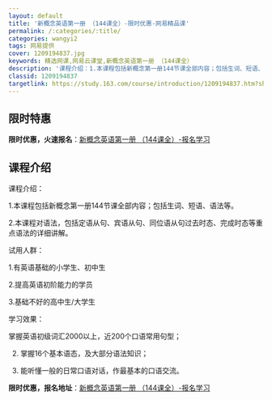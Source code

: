 ```yaml
---
layout: default
title: '新概念英语第一册 （144课全）-限时优惠-网易精品课'
permalink: /:categories/:title/
categories: wangyi2
tags: 网易提供
cover: 1209194837.jpg
keywords: 精选网课,网易云课堂,新概念英语第一册 （144课全）
description: '课程介绍：1.本课程包括新概念第一册144节课全部内容；包括生词、短语、语法等。2.本课程对语法，包括定语从句、宾语从句'
classid: 1209194837
targetlink: https://study.163.com/course/introduction/1209194837.htm?share=1&shareId=1025206652&utm_campaign=share&utm_medium=iphoneShare&utm_source=&utm_u=1025206652
---
```


## 限时特惠

**限时优惠，火速报名**：[新概念英语第一册 （144课全）-报名学习](https://study.163.com/course/introduction/1209194837.htm?share=1&shareId=1025206652&utm_campaign=share&utm_medium=iphoneShare&utm_source=&utm_u=1025206652)

## 课程介绍

课程介绍：

1.本课程包括新概念第一册144节课全部内容；包括生词、短语、语法等。

2.本课程对语法，包括定语从句、宾语从句、同位语从句过去时态、完成时态等重点语法的详细讲解。



试用人群：

1.有英语基础的小学生、初中生



2.提高英语初阶能力的学员



3.基础不好的高中生/大学生



学习效果：

掌握英语初级词汇2000以上，近200个口语常用句型；



2. 掌握16个基本语态，及大部分语法知识；



3. 能听懂一般的日常口语对话，作最基本的口语交流。

**限时优惠，报名地址**：[新概念英语第一册 （144课全）-报名学习](https://study.163.com/course/introduction/1209194837.htm?share=1&shareId=1025206652&utm_campaign=share&utm_medium=iphoneShare&utm_source=&utm_u=1025206652)

